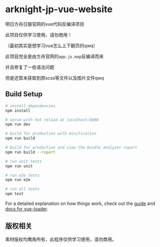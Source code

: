 # arknight-jp-vue-website

明日方舟日服官网的vue代码反编译项目

此项目仅供学习使用，请勿商用！

（最初其实是想学习vue怎么上下翻页的qwq）

此项目完全是由方舟官网的`app.js.map`反编译而来

并且修复了一些语法问题

但是还暂未获取到原scss等文件以及图片文件qwq

## Build Setup

``` bash
# install dependencies
npm install

# serve with hot reload at localhost:8080
npm run dev

# build for production with minification
npm run build

# build for production and view the bundle analyzer report
npm run build --report

# run unit tests
npm run unit

# run e2e tests
npm run e2e

# run all tests
npm test
```

For a detailed explanation on how things work, check out the [guide](http://vuejs-templates.github.io/webpack/) and [docs for vue-loader](http://vuejs.github.io/vue-loader).


## 版权相关
素材版权均鹰角所有，此程序仅供学习使用，请勿商用。
